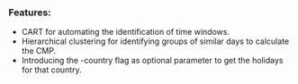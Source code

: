 ### Features:

- CART for automating the identification of time windows.
- Hierarchical clustering for identifying groups of similar days to calculate the CMP.
- Introducing the -country flag as optional parameter to get the holidays for that country.
